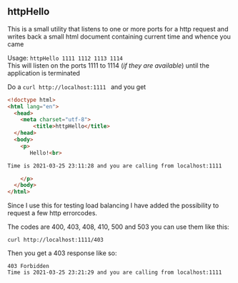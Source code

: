 ## httpHello

This is a small utility that listens to one or more ports for a http request and writes back a small html document
containing current time and whence you came

Usage: `httpHello 1111 1112 1113 1114 `\
This will listen on the ports 1111 to 1114 (*if they are available*) until the application is terminated

Do a `curl http://localhost:1111 `  and you get
```html
<!doctype html>
<html lang="en">
  <head>
    <meta charset="utf-8">
        <title>httpHello</title>
  </head>
  <body>
    <p>
       Hello!<br>

Time is 2021-03-25 23:11:28 and you are calling from localhost:1111

    </p>
  </body>
</html>
```

Since I use this for testing load balancing I have added the possibility to request a few http errorcodes.

The codes are 400, 403, 408, 410, 500 and 503 you can use them like this:

    curl http://localhost:1111/403

Then you get a 403 response like so:

    403 Forbidden
    Time is 2021-03-25 23:21:29 and you are calling from localhost:1111


